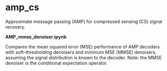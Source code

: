 # amp_cs
Approximate message passing (AMP) for compressed sensing (CS) signal recovery.

**AMP_mmse_denoiser.ipynb**

Compares the mean squared error (MSE) performance of AMP decoders with soft-thresholding denoisers and minimum MSE (MMSE) denoisers, assuming the signal distribution is known to the decoder.
Note: the MMSE denoiser is the conditional expectation operator.

